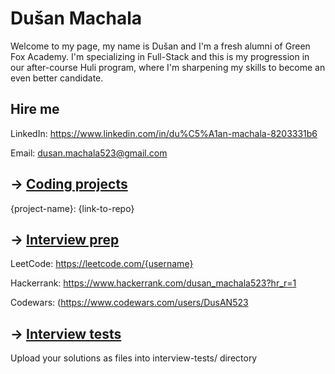 # Dušan Machala

Welcome to my page, my name is Dušan and I'm a fresh alumni of Green Fox Academy. I'm specializing in Full-Stack and this is my progression in our after-course Huli program, where I'm sharpening my skills to become an even better candidate.

## Hire me
LinkedIn: https://www.linkedin.com/in/du%C5%A1an-machala-8203331b6

Email: dusan.machala523@gmail.com

## &rarr; [Coding projects](https://github.com/green-fox-academy/definitions/tree/master/project-phase/huli/coding-projects)
{project-name}: {link-to-repo}

## &rarr; [Interview prep](https://github.com/green-fox-academy/teaching-materials/tree/master/interview)
LeetCode: https://leetcode.com/{username}

Hackerrank: https://www.hackerrank.com/dusan_machala523?hr_r=1

Codewars: (https://www.codewars.com/users/DusAN523

## &rarr; [Interview tests](https://github.com/green-fox-academy/teaching-materials/tree/master/project-phase/tech-interview-tests)
Upload your solutions as files into interview-tests/ directory


